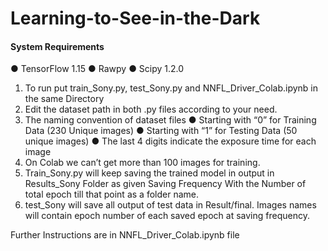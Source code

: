 # Learning-to-See-in-the-Dark

#### System Requirements
● TensorFlow 1.15
● Rawpy
● Scipy 1.2.0
1. To run put train_Sony.py, test_Sony.py and NNFL_Driver_Colab.ipynb in the same Directory
2. Edit the dataset path in both .py files according to your need.
3. The naming convention of dataset files
● Starting with “0” for Training Data (230 Unique images)
● Starting with “1” for Testing Data (50 unique images)
● The last 4 digits indicate the exposure time for each image
4. On Colab we can’t get more than 100 images for training.
5. Train_Sony.py will keep saving the trained model in output in Results_Sony Folder as given Saving Frequency With the Number of total epoch till that point as a folder name.
6. test_Sony will save all output of test data in Result/final. Images names will contain epoch number of each saved epoch at saving frequency.

Further Instructions are in NNFL_Driver_Colab.ipynb file
